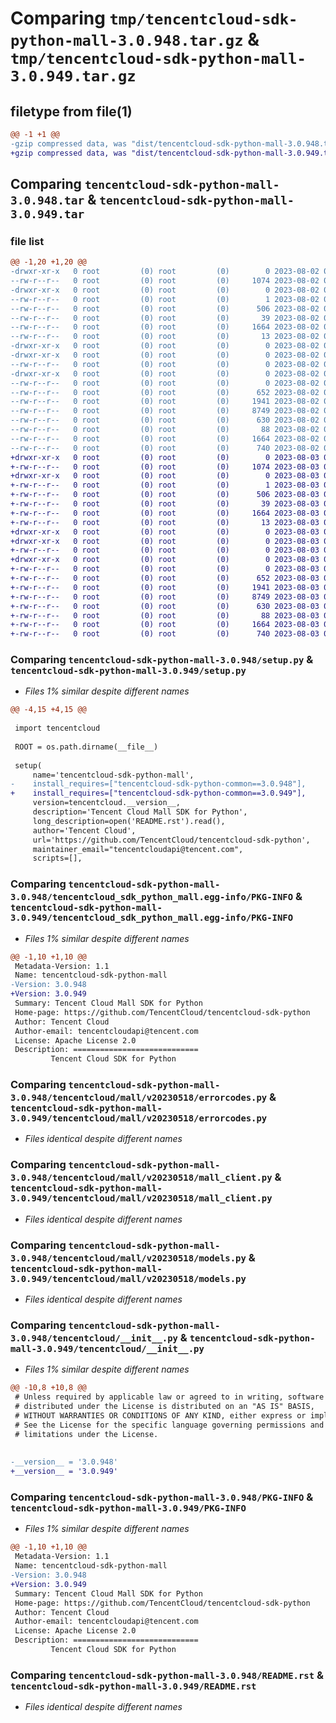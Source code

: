 # Comparing `tmp/tencentcloud-sdk-python-mall-3.0.948.tar.gz` & `tmp/tencentcloud-sdk-python-mall-3.0.949.tar.gz`

## filetype from file(1)

```diff
@@ -1 +1 @@
-gzip compressed data, was "dist/tencentcloud-sdk-python-mall-3.0.948.tar", last modified: Wed Aug  2 00:33:10 2023, max compression
+gzip compressed data, was "dist/tencentcloud-sdk-python-mall-3.0.949.tar", last modified: Thu Aug  3 00:29:14 2023, max compression
```

## Comparing `tencentcloud-sdk-python-mall-3.0.948.tar` & `tencentcloud-sdk-python-mall-3.0.949.tar`

### file list

```diff
@@ -1,20 +1,20 @@
-drwxr-xr-x   0 root         (0) root         (0)        0 2023-08-02 00:33:10.000000 tencentcloud-sdk-python-mall-3.0.948/
--rw-r--r--   0 root         (0) root         (0)     1074 2023-08-02 00:33:10.000000 tencentcloud-sdk-python-mall-3.0.948/setup.py
-drwxr-xr-x   0 root         (0) root         (0)        0 2023-08-02 00:33:10.000000 tencentcloud-sdk-python-mall-3.0.948/tencentcloud_sdk_python_mall.egg-info/
--rw-r--r--   0 root         (0) root         (0)        1 2023-08-02 00:33:10.000000 tencentcloud-sdk-python-mall-3.0.948/tencentcloud_sdk_python_mall.egg-info/dependency_links.txt
--rw-r--r--   0 root         (0) root         (0)      506 2023-08-02 00:33:10.000000 tencentcloud-sdk-python-mall-3.0.948/tencentcloud_sdk_python_mall.egg-info/SOURCES.txt
--rw-r--r--   0 root         (0) root         (0)       39 2023-08-02 00:33:10.000000 tencentcloud-sdk-python-mall-3.0.948/tencentcloud_sdk_python_mall.egg-info/requires.txt
--rw-r--r--   0 root         (0) root         (0)     1664 2023-08-02 00:33:10.000000 tencentcloud-sdk-python-mall-3.0.948/tencentcloud_sdk_python_mall.egg-info/PKG-INFO
--rw-r--r--   0 root         (0) root         (0)       13 2023-08-02 00:33:10.000000 tencentcloud-sdk-python-mall-3.0.948/tencentcloud_sdk_python_mall.egg-info/top_level.txt
-drwxr-xr-x   0 root         (0) root         (0)        0 2023-08-02 00:33:10.000000 tencentcloud-sdk-python-mall-3.0.948/tencentcloud/
-drwxr-xr-x   0 root         (0) root         (0)        0 2023-08-02 00:33:10.000000 tencentcloud-sdk-python-mall-3.0.948/tencentcloud/mall/
--rw-r--r--   0 root         (0) root         (0)        0 2023-08-02 00:33:10.000000 tencentcloud-sdk-python-mall-3.0.948/tencentcloud/mall/__init__.py
-drwxr-xr-x   0 root         (0) root         (0)        0 2023-08-02 00:33:10.000000 tencentcloud-sdk-python-mall-3.0.948/tencentcloud/mall/v20230518/
--rw-r--r--   0 root         (0) root         (0)        0 2023-08-02 00:33:10.000000 tencentcloud-sdk-python-mall-3.0.948/tencentcloud/mall/v20230518/__init__.py
--rw-r--r--   0 root         (0) root         (0)      652 2023-08-02 00:33:10.000000 tencentcloud-sdk-python-mall-3.0.948/tencentcloud/mall/v20230518/errorcodes.py
--rw-r--r--   0 root         (0) root         (0)     1941 2023-08-02 00:33:10.000000 tencentcloud-sdk-python-mall-3.0.948/tencentcloud/mall/v20230518/mall_client.py
--rw-r--r--   0 root         (0) root         (0)     8749 2023-08-02 00:33:10.000000 tencentcloud-sdk-python-mall-3.0.948/tencentcloud/mall/v20230518/models.py
--rw-r--r--   0 root         (0) root         (0)      630 2023-08-02 00:33:10.000000 tencentcloud-sdk-python-mall-3.0.948/tencentcloud/__init__.py
--rw-r--r--   0 root         (0) root         (0)       88 2023-08-02 00:33:10.000000 tencentcloud-sdk-python-mall-3.0.948/setup.cfg
--rw-r--r--   0 root         (0) root         (0)     1664 2023-08-02 00:33:10.000000 tencentcloud-sdk-python-mall-3.0.948/PKG-INFO
--rw-r--r--   0 root         (0) root         (0)      740 2023-08-02 00:33:10.000000 tencentcloud-sdk-python-mall-3.0.948/README.rst
+drwxr-xr-x   0 root         (0) root         (0)        0 2023-08-03 00:29:14.000000 tencentcloud-sdk-python-mall-3.0.949/
+-rw-r--r--   0 root         (0) root         (0)     1074 2023-08-03 00:29:14.000000 tencentcloud-sdk-python-mall-3.0.949/setup.py
+drwxr-xr-x   0 root         (0) root         (0)        0 2023-08-03 00:29:14.000000 tencentcloud-sdk-python-mall-3.0.949/tencentcloud_sdk_python_mall.egg-info/
+-rw-r--r--   0 root         (0) root         (0)        1 2023-08-03 00:29:14.000000 tencentcloud-sdk-python-mall-3.0.949/tencentcloud_sdk_python_mall.egg-info/dependency_links.txt
+-rw-r--r--   0 root         (0) root         (0)      506 2023-08-03 00:29:14.000000 tencentcloud-sdk-python-mall-3.0.949/tencentcloud_sdk_python_mall.egg-info/SOURCES.txt
+-rw-r--r--   0 root         (0) root         (0)       39 2023-08-03 00:29:14.000000 tencentcloud-sdk-python-mall-3.0.949/tencentcloud_sdk_python_mall.egg-info/requires.txt
+-rw-r--r--   0 root         (0) root         (0)     1664 2023-08-03 00:29:14.000000 tencentcloud-sdk-python-mall-3.0.949/tencentcloud_sdk_python_mall.egg-info/PKG-INFO
+-rw-r--r--   0 root         (0) root         (0)       13 2023-08-03 00:29:14.000000 tencentcloud-sdk-python-mall-3.0.949/tencentcloud_sdk_python_mall.egg-info/top_level.txt
+drwxr-xr-x   0 root         (0) root         (0)        0 2023-08-03 00:29:14.000000 tencentcloud-sdk-python-mall-3.0.949/tencentcloud/
+drwxr-xr-x   0 root         (0) root         (0)        0 2023-08-03 00:29:14.000000 tencentcloud-sdk-python-mall-3.0.949/tencentcloud/mall/
+-rw-r--r--   0 root         (0) root         (0)        0 2023-08-03 00:29:14.000000 tencentcloud-sdk-python-mall-3.0.949/tencentcloud/mall/__init__.py
+drwxr-xr-x   0 root         (0) root         (0)        0 2023-08-03 00:29:14.000000 tencentcloud-sdk-python-mall-3.0.949/tencentcloud/mall/v20230518/
+-rw-r--r--   0 root         (0) root         (0)        0 2023-08-03 00:29:14.000000 tencentcloud-sdk-python-mall-3.0.949/tencentcloud/mall/v20230518/__init__.py
+-rw-r--r--   0 root         (0) root         (0)      652 2023-08-03 00:29:14.000000 tencentcloud-sdk-python-mall-3.0.949/tencentcloud/mall/v20230518/errorcodes.py
+-rw-r--r--   0 root         (0) root         (0)     1941 2023-08-03 00:29:14.000000 tencentcloud-sdk-python-mall-3.0.949/tencentcloud/mall/v20230518/mall_client.py
+-rw-r--r--   0 root         (0) root         (0)     8749 2023-08-03 00:29:14.000000 tencentcloud-sdk-python-mall-3.0.949/tencentcloud/mall/v20230518/models.py
+-rw-r--r--   0 root         (0) root         (0)      630 2023-08-03 00:29:14.000000 tencentcloud-sdk-python-mall-3.0.949/tencentcloud/__init__.py
+-rw-r--r--   0 root         (0) root         (0)       88 2023-08-03 00:29:14.000000 tencentcloud-sdk-python-mall-3.0.949/setup.cfg
+-rw-r--r--   0 root         (0) root         (0)     1664 2023-08-03 00:29:14.000000 tencentcloud-sdk-python-mall-3.0.949/PKG-INFO
+-rw-r--r--   0 root         (0) root         (0)      740 2023-08-03 00:29:14.000000 tencentcloud-sdk-python-mall-3.0.949/README.rst
```

### Comparing `tencentcloud-sdk-python-mall-3.0.948/setup.py` & `tencentcloud-sdk-python-mall-3.0.949/setup.py`

 * *Files 1% similar despite different names*

```diff
@@ -4,15 +4,15 @@
 
 import tencentcloud
 
 ROOT = os.path.dirname(__file__)
 
 setup(
     name='tencentcloud-sdk-python-mall',
-    install_requires=["tencentcloud-sdk-python-common==3.0.948"],
+    install_requires=["tencentcloud-sdk-python-common==3.0.949"],
     version=tencentcloud.__version__,
     description='Tencent Cloud Mall SDK for Python',
     long_description=open('README.rst').read(),
     author='Tencent Cloud',
     url='https://github.com/TencentCloud/tencentcloud-sdk-python',
     maintainer_email="tencentcloudapi@tencent.com",
     scripts=[],
```

### Comparing `tencentcloud-sdk-python-mall-3.0.948/tencentcloud_sdk_python_mall.egg-info/PKG-INFO` & `tencentcloud-sdk-python-mall-3.0.949/tencentcloud_sdk_python_mall.egg-info/PKG-INFO`

 * *Files 1% similar despite different names*

```diff
@@ -1,10 +1,10 @@
 Metadata-Version: 1.1
 Name: tencentcloud-sdk-python-mall
-Version: 3.0.948
+Version: 3.0.949
 Summary: Tencent Cloud Mall SDK for Python
 Home-page: https://github.com/TencentCloud/tencentcloud-sdk-python
 Author: Tencent Cloud
 Author-email: tencentcloudapi@tencent.com
 License: Apache License 2.0
 Description: ============================
         Tencent Cloud SDK for Python
```

### Comparing `tencentcloud-sdk-python-mall-3.0.948/tencentcloud/mall/v20230518/errorcodes.py` & `tencentcloud-sdk-python-mall-3.0.949/tencentcloud/mall/v20230518/errorcodes.py`

 * *Files identical despite different names*

### Comparing `tencentcloud-sdk-python-mall-3.0.948/tencentcloud/mall/v20230518/mall_client.py` & `tencentcloud-sdk-python-mall-3.0.949/tencentcloud/mall/v20230518/mall_client.py`

 * *Files identical despite different names*

### Comparing `tencentcloud-sdk-python-mall-3.0.948/tencentcloud/mall/v20230518/models.py` & `tencentcloud-sdk-python-mall-3.0.949/tencentcloud/mall/v20230518/models.py`

 * *Files identical despite different names*

### Comparing `tencentcloud-sdk-python-mall-3.0.948/tencentcloud/__init__.py` & `tencentcloud-sdk-python-mall-3.0.949/tencentcloud/__init__.py`

 * *Files 1% similar despite different names*

```diff
@@ -10,8 +10,8 @@
 # Unless required by applicable law or agreed to in writing, software
 # distributed under the License is distributed on an "AS IS" BASIS,
 # WITHOUT WARRANTIES OR CONDITIONS OF ANY KIND, either express or implied.
 # See the License for the specific language governing permissions and
 # limitations under the License.
 
 
-__version__ = '3.0.948'
+__version__ = '3.0.949'
```

### Comparing `tencentcloud-sdk-python-mall-3.0.948/PKG-INFO` & `tencentcloud-sdk-python-mall-3.0.949/PKG-INFO`

 * *Files 1% similar despite different names*

```diff
@@ -1,10 +1,10 @@
 Metadata-Version: 1.1
 Name: tencentcloud-sdk-python-mall
-Version: 3.0.948
+Version: 3.0.949
 Summary: Tencent Cloud Mall SDK for Python
 Home-page: https://github.com/TencentCloud/tencentcloud-sdk-python
 Author: Tencent Cloud
 Author-email: tencentcloudapi@tencent.com
 License: Apache License 2.0
 Description: ============================
         Tencent Cloud SDK for Python
```

### Comparing `tencentcloud-sdk-python-mall-3.0.948/README.rst` & `tencentcloud-sdk-python-mall-3.0.949/README.rst`

 * *Files identical despite different names*

